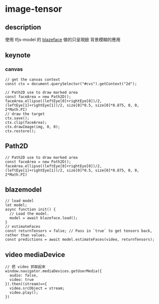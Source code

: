 # image-tensor

## description

使用 tfjs-model 的 [blazeface](https://github.com/tensorflow/tfjs-models/tree/master/blazeface) 做的只呈現臉 背景模糊的應用


## keynote

### canvas

```js===
// get the canvas context
const ctx = document.querySelector("#cvs").getContext("2d");

// Path2D use to draw marked area
const faceArea = new Path2D();
faceArea.ellipse((leftEye[0]+rightEye[0])/2, (leftEye[1]+rightEye[1])/2, size[0]*0.5, size[0]*0.875, 0, 0, 2*Math.PI)
// draw the target
ctx.save();
ctx.clip(faceArea);
ctx.drawImage(img, 0, 0);
ctx.restore();
```

## Path2D
```js===
// Path2D use to draw marked area
const faceArea = new Path2D();
faceArea.ellipse((leftEye[0]+rightEye[0])/2, (leftEye[1]+rightEye[1])/2, size[0]*0.5, size[0]*0.875, 0, 0, 2*Math.PI)
```
## blazemodel
```js===
// load model
let model; 
async function init() {
  // Load the model.
  model = await blazeface.load();
}
// estimateFaces
const returnTensors = false; // Pass in `true` to get tensors back, rather than values.
const predictions = await model.estimateFaces(video, returnTensors);
```
## video mediaDevice
```js===
// 把 video 抓取起來
window.navigator.mediaDevices.getUserMedia({
  audio: false,
  video: true
}).then((stream)=>{
  video.srcObject = stream;
  video.play();
})
```